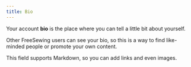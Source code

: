 ```yaml
---
title: Bio
---
```


Your account **bio** is the place where you can tell a little bit about yourself.

Other FreeSewing users can see your bio, so this is a way to find like-minded people or promote your own content.

This field supports Markdown, so you can add links and even images.
